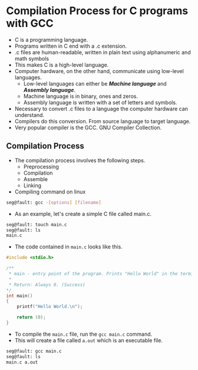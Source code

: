 # Compilation Process for C programs with GCC

- C is a programming language.
- Programs written in C end with a .c extension.
- .c files are human-readable, written in plain text using alphanumeric and math symbols
- This makes C is a high-level language.
- Computer hardware, on the other hand, communicate using low-level languages.
  - Low-level languages can either be **_Machine language_** and **_Assembly language_**.
  - Machine language is in binary, ones and zeros.
  - Assembly language is written with a set of letters and symbols.
- Necessary to convert .c files to a language the computer hardware can understand.
- Compilers do this conversion. From source language to target language.
- Very popular compiler is the GCC. GNU Compiler Collection.

## Compilation Process

- The compilation process involves the following steps.
  - Preprocessing
  - Compilation
  - Assemble
  - Linking
- Compiling command on linux

```bash
seg@fault: gcc -[options] [filename]
```

- As an example, let's create a simple C file called main.c.

```bash
seg@fault: touch main.c
seg@fault: ls
main.c
```

- The code contained in `main.c` looks like this.

```c
#include <stdio.h>

/**
 * main - entry point of the program. Prints "Hello World" in the terminal
 *
 * Return: Always 0. (Success)
*/
int main()
{
	printf("Hello World.\n");

	return (0);
}
```

- To compile the `main.c` file, run the `gcc main.c` command.
- This will create a file called `a.out` which is an executable file.

```bash
seg@fault: gcc main.c
seg@fault: ls
main.c a.out
```
